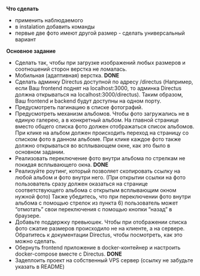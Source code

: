 **Что сделать**
- применить наблюдаемого
- в instalation добавить команды
- первые две фото имеют другой размер - сделать универсальный вариант


**Основное задание**
- Сделать так, чтобы при загрузке изображений любых размеров и соотношений сторон верстка не ломалась.
- Мобильная (адаптивная) верстка. **DONE**
- Сделать админку Directus доступной по адресу /directus (Например, если Ваш frontend поднят на localhost:3000, то админка Directus должна открываться на localhost:3000/directus). Таким образом, Ваш frontend и backend будут доступны на одном порту.
- Предусмотреть пагинацию в списке фотографий.
- Предусмотреть механизм альбомов. Чтобы фото загружались не в единую галерею, а в конкретный альбом. На главной странице вместо общего списка фото должен отображаться список альбомов. При клике на альбом должен происходить переход на страницу со списком фото в данном альбоме. При клике каждое фото также должно открываться во всплывающем окне, как это было в основном задании.
- Реализовать переключение фото внутри альбома по стрелкам не покидая всплывающего окна. **DONE**
- Реализуйте роутинг, который позволяет скопировать ссылку на любой альбом и фото внутри него. (При открытии ссылки на фото пользователь сразу должен оказаться на странице соответствующего альбома с открытым всплывающим окном нужной фото)  Также убедитесь, что при переключении фото внутри альбома с помощью стрелок из пункта 6) пользователь может “отмотать” свои переключения с помощью кнопки “назад” в браузере.
- Добавьте поддержку превьюшек. Чтобы при отображении списка фото сжатие размеров происходило не на клиенте, а на сервере. Обратитесь к документации Directus, чтобы посмотреть, как это можно сделать.
- Обернуть frontend приложение в docker-контейнер и настроить docker-compose вместе с Directus. **DONE**
- Задеплоить проект на собственный VPS сервер (ссылку не забудьте указать в README)